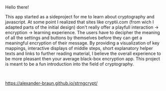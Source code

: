 Hello there! 

This app started as a sideproject for me to learn about 
cryptography and javascript. At some point I realized that 
sites like cryptii.com (from wich I adapted parts of the 
initial design) don't really offer a playfull interaction 
-> encryption -> learning experience. The users have to 
decipher the meaning of all the settings and buttons by 
themselves before they can get a meaningful encryption of 
their message. By providing a visualization of key mappings,
interactive displays of middle steps, short explanatory 
helper texts and links to further reading material, I believe 
the overall experience to be more pleasant then your average
black-box encryption app.
This project is meant to be a fun introduction into the field
of cryptography.

<br>

https://alexander-braun.github.io/strngcrypt/